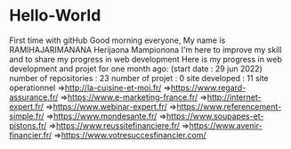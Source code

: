 # Hello-World
First time with gitHub
Good morning everyone, My name is RAMIHAJARIMANANA Herijaona Mampionona
I'm here to improve my skill and to share my progress in web development
Here is my progress in web development and projet for one month ago: (start date : 29 jun 2022)
number of repositories : 23
number of projet : 0
site developed : 11 site operationnel
=>http://la-cuisine-et-moi.fr/
=>https://www.regard-assurance.fr/
=>https://www.e-marketing-france.fr/
=>http://internet-expert.fr/
=>https://www.webinar-expert.fr/
=>https://www.referencement-simple.fr/
=>https://www.mondesante.fr/
=>https://www.soupapes-et-pistons.fr/
=>https://www.reussitefinanciere.fr/
=>https://www.avenir-financier.fr/
=>https://www.votresuccesfinancier.com/
